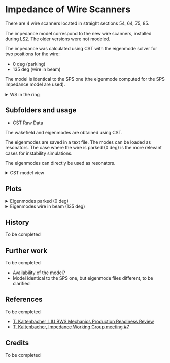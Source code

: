 # Impedance of Wire Scanners

There are 4 wire scanners located in straight sections 54, 64, 75, 85.

The impedance model correspond to the new wire scanners, installed during LS2.
The older versions were not modeled.

The impedance was calculated using CST with the eigenmode solver
for two positions for the wire:

- 0 deg (parking)
- 135 deg (wire in beam)

The model is identical to the SPS one (the eigenmode computed for the
SPS impedance model are used).

<details>
  <summary>WS in the ring</summary>
  <img src="http://cern.ch/psring/psring/pictures/fullsize/ss54.jpg">
  <img src="http://cern.ch/psring/psring/pictures/fullsize/ss64.jpg">
  <img src="http://cern.ch/psring/psring/pictures/fullsize/ss75.jpg">
  <img src="http://cern.ch/psring/psring/pictures/fullsize/ss85.jpg">
</details>

## Subfolders and usage

- CST Raw Data

The wakefield and eigenmodes are obtained using CST.

The eigenmodes are saved in a text file. The modes can be loaded
as resonators. The case where the wire is parked (0 deg) is the more
relevant cases for instability simulations.

The eigenmodes can directly be used as resonators.

<details>
  <summary>CST model view</summary>
  <img src="cst_raw_data/WS_CST_Model_View1.png">
</details>


## Plots

<details>
  <summary>Eigenmodes parked (0 deg)</summary>
  <img src="cst_raw_data/PS_SPS_wire_scanner.dat.png">
</details>

<details>
  <summary>Eigenmodes wire in beam (135 deg)</summary>
  <img src="cst_raw_data/PS_SPS_ws_135deg_fork_rot_fRQRoQ_EIG.txt.png">
</details>

## History

To be completed

## Further work

To be completed

- Availability of the model?
- Model identical to the SPS one, but eigenmode files different, to be clarified

## References

To be completed

- [T. Kaltenbacher, LIU BWS Mechanics Production Readiness Review](https://indico.cern.ch/event/618262/contributions/2509953/attachments/1435689/2207628/CVollingerLIUWSReview29-Mar-2017.pdf)
- [T. Kaltenbacher, Impedance Working Group meeting #7](https://indico.cern.ch/event/613751/contributions/2474294/attachments/1414608/2165243/17022017_Kaltenbacher_LIU_WS.pdf)

## Credits

To be completed
